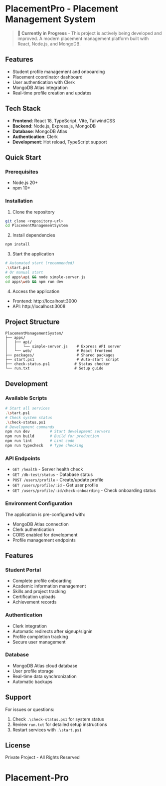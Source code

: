 # PlacementPro - Placement Management System
> **🚧 Currently in Progress** - This project is actively being developed and improved.
A modern placement management platform built with React, Node.js, and MongoDB.
## Features
- Student profile management and onboarding
- Placement coordinator dashboard
- User authentication with Clerk
- MongoDB Atlas integration
- Real-time profile creation and updates
## Tech Stack
- **Frontend**: React 18, TypeScript, Vite, TailwindCSS
- **Backend**: Node.js, Express.js, MongoDB
- **Database**: MongoDB Atlas
- **Authentication**: Clerk
- **Development**: Hot reload, TypeScript support
## Quick Start
### Prerequisites
- Node.js 20+
- npm 10+
### Installation
1. Clone the repository
```bash
git clone <repository-url>
cd PlacementManagementSystem
```
2. Install dependencies
```bash
npm install
```
3. Start the application
```bash
# Automated start (recommended)
.\start.ps1
# Or manual start
cd apps\api && node simple-server.js
cd apps\web && npm run dev
```
4. Access the application
- Frontend: http://localhost:3000
- API: http://localhost:3008
## Project Structure
```
PlacementManagementSystem/
├── apps/
│   ├── api/
│   │   └── simple-server.js    # Express API server
│   └── web/                    # React frontend
├── packages/                   # Shared packages
├── start.ps1                   # Auto-start script
├── check-status.ps1           # Status checker
└── run.txt                    # Setup guide
```
## Development
### Available Scripts
```bash
# Start all services
.\start.ps1
# Check system status
.\check-status.ps1
# Development commands
npm run dev         # Start development servers
npm run build       # Build for production
npm run lint        # Lint code
npm run typecheck   # Type checking
```
### API Endpoints
- `GET /health` - Server health check
- `GET /db-test/status` - Database status
- `POST /users/profile` - Create/update profile
- `GET /users/profile/:id` - Get user profile
- `GET /users/profile/:id/check-onboarding` - Check onboarding status
### Environment Configuration
The application is pre-configured with:
- MongoDB Atlas connection
- Clerk authentication
- CORS enabled for development
- Profile management endpoints
## Features
### Student Portal
- Complete profile onboarding
- Academic information management
- Skills and project tracking
- Certification uploads
- Achievement records
### Authentication
- Clerk integration
- Automatic redirects after signup/signin
- Profile completion tracking
- Secure user management
### Database
- MongoDB Atlas cloud database
- User profile storage
- Real-time data synchronization
- Automatic backups
## Support
For issues or questions:
1. Check `.\check-status.ps1` for system status
2. Review `run.txt` for detailed setup instructions
3. Restart services with `.\start.ps1`
## License
Private Project - All Rights Reserved
# Placement-Pro
